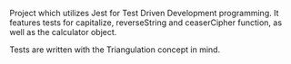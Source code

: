 Project which utilizes Jest for Test Driven Development programming.
  It features tests for capitalize, reverseString and ceaserCipher function, as well as the calculator object.

  Tests are written with the Triangulation concept in mind. 